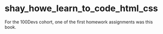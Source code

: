 # shay_howe_learn_to_code_html_css
For the 100Devs cohort, one of the first homework assignments was this book. 

